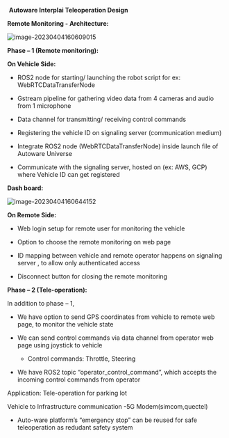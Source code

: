 ​																			**Autoware Interplai Teleoperation Design**



**Remote Monitoring - Architecture:**



![image-20230404160609015](/home/dark/snap/typora/78/.config/Typora/typora-user-images/image-20230404160609015.png)



**Phase – 1 (Remote monitoring):**

**On Vehicle Side:**

- ROS2 node for starting/ launching the robot script
for ex: WebRTCDataTransferNode
- Gstream pipeline for gathering video data from 4 cameras and audio from 1  microphone
- Data channel for transmitting/ receiving control commands 
- Registering the vehicle ID on signaling server (communication medium)

- Integrate ROS2 node (WebRTCDataTransferNode) inside launch file of Autoware Universe

- Communicate with the signaling server, hosted on (ex: AWS, GCP) where Vehicle ID can get registered



**Dash board:**



![image-20230404160644152](/home/dark/snap/typora/78/.config/Typora/typora-user-images/image-20230404160644152.png)





**On Remote Side:**

- Web login setup for remote user for monitoring the vehicle

- Option to choose the remote monitoring on web page

- ID mapping between vehicle and remote operator happens on signaling server , to allow only authenticated access

- Disconnect button for closing the remote monitoring



**Phase – 2 (Tele-operation):**



In addition to phase – 1,

- We have option to send GPS coordinates from vehicle to remote web page, to monitor the vehicle state

- We can send control commands via data channel from operator web page using joystick to vehicle
	- Control commands: Throttle, Steering

- We have ROS2 topic “operator_control_command”, which accepts the incoming control commands from operator

Application: Tele-operation for parking lot



Vehicle to Infrastructure communication
	-5G Modem(simcom,quectel)

- Auto-ware platform’s “emergency stop”  can be reused for safe teleoperation as redudant safety system

